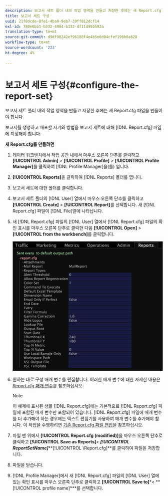 ```yaml
---
description: 보고서 세트 폴더 내의 작업 영역을 만들고 저장한 후에는 새 Report.cfg 파일을 만들어야 합니다.
title: 보고서 세트 구성
uuid: 21f8dcde-8fe1-4ba0-9eb7-39ff812dcf14
exl-id: 780e6bb1-b332-4984-b132-df11d95b592a
translation-type: tm+mt
source-git-commit: d9df90242ef96188f4e4b5e6d04cfef196b0a628
workflow-type: tm+mt
source-wordcount: '223'
ht-degree: 4%

---
```


# 보고서 세트 구성{#configure-the-report-set}

보고서 세트 폴더 내의 작업 영역을 만들고 저장한 후에는 새 Report.cfg 파일을 만들어야 합니다.

보고서를 생성하고 배포할 시기와 방법을 보고서 세트에 대해 [!DNL Report.cfg] 파일에 지정해야 합니다.

**새 Report.cfg를 만들려면**

1. 데이터 워크벤치에서 작업 공간 내에서 마우스 오른쪽 단추를 클릭하고 **[!UICONTROL Admin]** > **[!UICONTROL Profile]** > **[!UICONTROL Profile Manager]**&#x200B;를 클릭하여 [!DNL Profile Manager]을(를) 엽니다.
1. **[!UICONTROL Reports]**&#x200B;을 클릭하여 [!DNL Reports] 폴더를 엽니다.
1. 보고서 세트에 대한 폴더를 클릭합니다.
1. 보고서 세트 폴더의 [!DNL User] 열에서 마우스 오른쪽 단추를 클릭하고 **[!UICONTROL Create]** > **[!UICONTROL Report]**&#x200B;를 선택합니다. 새 [!DNL Report.cfg] 파일이 [!DNL File]열에 나타납니다.
1. 새 [!DNL Report.cfg] 파일의 [!DNL User] 열에서 [!DNL Report.cfg] 파일의 확인 표시를 마우스 오른쪽 단추로 클릭한 다음 **[!UICONTROL Open]** > **[!UICONTROL from the workbench]**&#x200B;를 클릭합니다.

   ![단계 정보](assets/cfg_reportcfg.png)

1. 원하는 대로 구성 매개 변수를 편집합니다. 이러한 매개 변수에 대한 자세한 내용은 [Report.cfg 매개 변수](../../../../../home/c-rpt-oview/c-rpt-param-ref/c-rpt-param.md#concept-838e59d72d3f4cb29ee15f5c7eb0ceff)를 참조하십시오.

   >[!NOTE]
   >
   >이 예제에 표시된 샘플 [!DNL Report.cfg]에는 기본적으로 [!DNL Report.cfg] 파일에 포함된 매개 변수만 포함되어 있습니다. [!DNL Report.cfg] 파일에 매개 변수를 더 추가해야 하는 경우에는 텍스트 편집기를 사용하여 매개 변수를 추가해야 합니다. 이 작업을 수행하려면 [기존 Report.cfg 파일 편집](../../../../../home/c-rpt-oview/c-work-rpt-sets/c-edit-ex-rpt-files/c-edit-ex-rpt-files.md#concept-96fd57159f454defa09bd18655a12887)을 참조하십시오.

1. 파일 맨 위에서 **[!UICONTROL Report.cfg (modified)]**&#x200B;을 마우스 오른쪽 단추로 클릭하고 **[!UICONTROL Save as Reports\]***&lt; **[!UICONTROL ReportSetName]*****[!UICONTROL \Report.cfg]**를 클릭하여 파일을 저장합니다.
1. 파일을 닫습니다.
1. [!DNL Profile Manager]에서 새 [!DNL Report.cfg] 파일의 [!DNL User] 열에 있는 확인 표시를 마우스 오른쪽 단추로 클릭하고 **[!UICONTROL Save to]***&lt; **[!UICONTROL profile name]***를 선택합니다.
